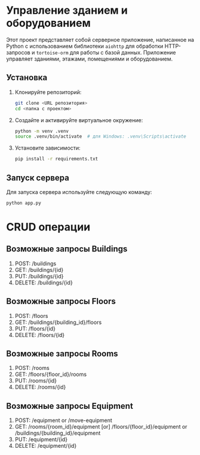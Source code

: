 # Управление зданием и оборудованием

Этот проект представляет собой серверное приложение, написанное на Python с использованием библиотеки `aiohttp` для обработки HTTP-запросов и `tortoise-orm` для работы с базой данных. Приложение управляет зданиями, этажами, помещениями и оборудованием.

## Установка

1. Клонируйте репозиторий:

    ```bash
    git clone <URL репозитория>
    cd <папка с проектом>
    ```

2. Создайте и активируйте виртуальное окружение:

    ```bash
    python -m venv .venv
    source .venv/bin/activate  # для Windows: .venv\Scripts\activate
    ```

3. Установите зависимости:

    ```bash
    pip install -r requirements.txt
    ```

## Запуск сервера

Для запуска сервера используйте следующую команду:

```bash
python app.py
```
# CRUD операции

## Возможные запросы Buildings

1. POST: /buildings
2. GET: /buildings/{id}
3. PUT: /buildings/{id}
4. DELETE: /buildings/{id}

## Возможные запросы Floors

1. POST: /floors
2. GET: /buildings/{building_id}/floors
3. PUT: /floors/{id}
4. DELETE: /floors/{id}

## Возможные запросы Rooms

1. POST: /rooms
2. GET: /floors/{floor_id}/rooms
3. PUT: /rooms/{id}
4. DELETE: /rooms/{id}

## Возможные запросы Equipment

1. POST: /equipment or /move-equipment
2. GET: /rooms/{room_id}/equipment [or] /floors/{floor_id}/equipment or /buildings/{building_id}/equipment
3. PUT: /equipment/{id}
4. DELETE: /equipment/{id}
